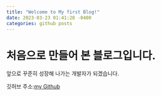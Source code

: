 ```yaml
---
title: "Welcome to My first Blog!"
date: 2023-03-23 01:41:28 -0400
categories: github posts
---
```


# 처음으로 만들어 본 블로그입니다.
앞으로 꾸준히 성장해 나가는 개발자가 되겠습니다.

깃허브 주소:[my Github](https://github.com/Geunyeong-Kwon)
